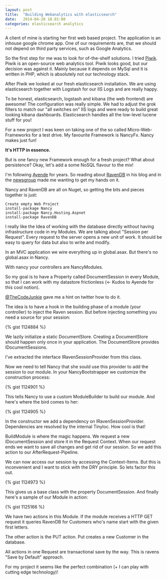 ```yaml
---
layout: post
title:  "Building Webanalytics with elasticsearch"
date:   2014-04-28 18.01:00
categories: elasticsearch analytics
---
```


A client of mine is starting her first web based project. The application is an inhouse google chrome app. One of our
requirements are, that we should not depend on third party services, such as Google Analytics.

So the first step for me was to look for of-the-shelf solutions. I tried [Piwik](http://www.piwik.org). Piwik is an
open-source web analytics tool. Piwik looks good, but our decision was against it. Mainly because it depends on
MySql and it is written in PHP, which is absolutely not our technology stack.

After Piwik we looked at our fresh elasticsearch installation.
We are using elasticsearch together with Logstash for our IIS Logs and are really happy.

To be honest, elasticsearch, logstash and kibana (the web frontend) are awesome! The configuration was really simple.
We had to adjust the grok filters to match our "all switches on" IIS logs and were ready to build great looking
kibana dashboards. Elasticsearch handles all the low-level lucene stuff for you!



For a new project I was keen on taking one of the so called Micro-Web-Frameworks for a test drive.
My favourite Framework is NancyFx. Nancy makes just fun!

__It's HTTP in essence.__

But is one fancy new Framework enough for a fresh project? What about persistence? Okay, let's add a some NoSQL flavour to the mix!

I'm following [Ayende](http://ayende.com/blog) for years. So reading about [RavenDB](http://ravendb.net/) in his blog and in the [newsgroup](https://groups.google.com/group/ravendb) made me wanting to get my hands on it.

Nancy and RavenDB are all on Nuget, so getting the bits and pieces together is just:

    Create empty Web Project
    install-package Nancy
    install-package Nancy.Hosting.Aspnet
    install-package RavenDB

I really like the Idea of working with the database directly without having infrastructure code in my Modules. We are talking about "Session per Request". Every request to the server opens a new unit of work. It should be easy to query for data but also to write and modify.

In an MVC application we wire everything up in global.asax. But there's no global.asax in Nancy.

With nancy your controllers are NancyModules.

So my goal is to have a Property called DocumentSession in every Module, so that I can work with my datastore frictionless (<- Kudos to Ayende for this cool notion).

[@TheCodeJunkie](https://twitter.com/TheCodeJunkie) gave me a hint on twitter how to do it.

The idea is to have a hook in the building phase of a module (your controller) to inject the Raven session.
But before injecting something you need a source for your session:

{% gist 1124884 %}

We lazily initialize a static DocumentStore. Creating a DocumentStore should happen only once in your application. The DocumentStore provides IDocumentSessions.

I've extracted the interface IRavenSessionProvider from this class.

Now we need to tell Nancy that she sould use this provider to add the session to our module. In your NancyBootstrapper we customize the construction process:

{% gist 1124901 %}

This tells Nancy to use a custom ModuleBuilder to build our module. And here's where the bird comes to her:

{% gist 1124905 %}

In the constructor we add a dependency on IRavenSessionProvider. Dependencies are resolved by the internal TinyIoc. How cool is that!

BuildModule is where the magic happens. We request a new IDocumentSession and store it in the Request Context. When our request ends we want to save all changes and get rid of our session. So we add this action to our AfterRequest-Pipeline.

We can now access our session by accessing the Context-Items. But this is inconvenient and I want to stick with the DRY principle. So lets factor this out.

{% gist 1124973 %}

This gives us a base class with the property DocumentSession. And finally here's a sample of our Module in action:

{% gist 1125166 %}

We have two actions in this Module. If the module receives a HTTP GET request it queries RavenDB for Customers who's name start with the given first letters.

The other action is the PUT action. Put creates a new Customer in the database.

All actions in one Request are transactional save by the way. This is ravens "Save by Default" approach.

For my project it seems like the perfect combination (+ I can play with cutting edge technology)!